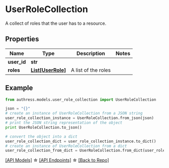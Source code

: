# UserRoleCollection

A collect of roles that the user has to a resource.

## Properties
Name | Type | Description | Notes
------------ | ------------- | ------------- | -------------
**user_id** | **str** |  | 
**roles** | [**List[UserRole]**](UserRole.md) | A list of the roles | 

## Example

```python
from authress.models.user_role_collection import UserRoleCollection

json = "{}"
# create an instance of UserRoleCollection from a JSON string
user_role_collection_instance = UserRoleCollection.from_json(json)
# print the JSON string representation of the object
print UserRoleCollection.to_json()

# convert the object into a dict
user_role_collection_dict = user_role_collection_instance.to_dict()
# create an instance of UserRoleCollection from a dict
user_role_collection_from_dict = UserRoleCollection.from_dict(user_role_collection_dict)
```
[[API Models]](./README.md#documentation-for-models) ☆ [[API Endpoints]](./README.md#documentation-for-api-endpoints) ☆ [[Back to Repo]](../README.md)


